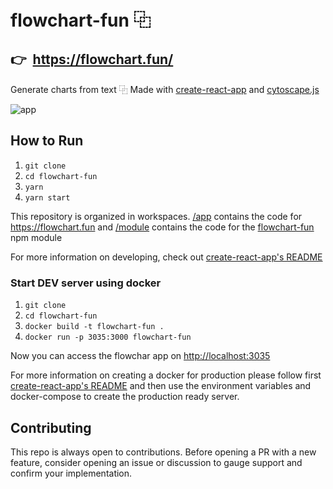 # flowchart-fun ⿻

## 👉 &nbsp;https://flowchart.fun/

Generate charts from text ⿻
Made with [create-react-app](https://github.com/facebook/create-react-app) and [cytoscape.js](https://github.com/cytoscape/cytoscape.js)

![app](https://github.com/tone-row/flowchart-fun/blob/main/app.png?raw=true)

## How to Run

1. `git clone`
1. `cd flowchart-fun`
1. `yarn`
1. `yarn start`

This repository is organized in workspaces. [/app](/app) contains the code for https://flowchart.fun and [/module](/module) contains the code for the [flowchart-fun](https://www.npmjs.com/package/flowchart-fun) npm module

For more information on developing, check out [create-react-app's README](https://github.com/facebook/create-react-app/blob/master/README.md)

### Start DEV server using docker
1. `git clone`
1. `cd flowchart-fun`
1. `docker build -t flowchart-fun .`
1. `docker run -p 3035:3000 flowchart-fun`

Now you can access the flowchar app on [http://localhost:3035](http://localhost:3035)

For more information on creating a docker for production  please follow first [create-react-app's README](https://github.com/facebook/create-react-app/blob/master/README.md) and then use the environment variables and docker-compose to create the  production ready server.

## Contributing

This repo is always open to contributions. Before opening a PR with a new feature, consider opening an issue or discussion to gauge support and confirm your implementation.
